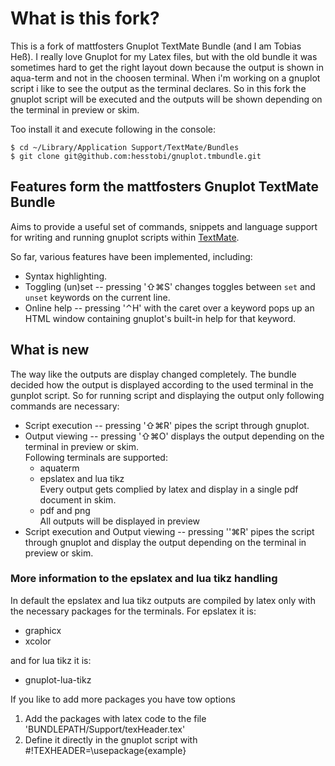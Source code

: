 # What is this fork?

This is a fork of mattfosters Gnuplot TextMate Bundle (and I am Tobias Heß). I really love Gnuplot for my Latex files, but with the old bundle it was sometimes hard to get the right layout down because the output is shown in aqua-term and not in the choosen terminal. When i'm working on a gnuplot script i like to see the output as the terminal declares. So in this fork the gnuplot script will be executed and the outputs will be shown depending on the terminal in preview or skim.

Too install it and execute following in the console:

	$ cd ~/Library/Application Support/TextMate/Bundles
	$ git clone git@github.com:hesstobi/gnuplot.tmbundle.git


## Features form the mattfosters Gnuplot TextMate Bundle

Aims to provide a useful set of commands, snippets and language support for
writing and running gnuplot scripts within [TextMate](http://macromates.com/).

So far, various features have been implemented, including:

  * Syntax highlighting.
  * Toggling (un)set -- pressing '⇧⌘S' changes toggles between `set` and `unset` keywords on the current line.
  * Online help -- pressing '⌃H' with the caret over a keyword pops up an HTML window containing gnuplot's built-in help for that keyword.


## What is new

The way like the outputs are display changed completely. The bundle decided how the output is displayed according to the used terminal in the gunplot script. So for running script and displaying the output only following commands are necessary:

* Script execution -- pressing '⇧⌘R' pipes the script through gnuplot.
* Output viewing -- pressing '⇧⌘O' displays the output depending on the terminal in preview or skim.   
Following terminals are supported:
	* aquaterm
	* epslatex and lua tikz  
	Every output gets complied by latex and display in a single pdf document in skim.
	* pdf and png  
	All outputs will be displayed in preview
* Script execution and Output viewing -- pressing ''⌘R' pipes the script through gnuplot and display the output depending on the terminal in preview or skim.   


### More information to the epslatex and lua tikz handling

In default the epslatex and lua tikz outputs are compiled by latex only with the necessary packages for the terminals. For epslatex it is:

* graphicx
* xcolor

and for lua tikz it is:

* gnuplot-lua-tikz

If you like to add more packages you have tow options

1. Add the packages with latex code to the file 'BUNDLEPATH/Support/texHeader.tex'
2. Define it directly in the gnuplot script with #!TEXHEADER=\usepackage{example}











